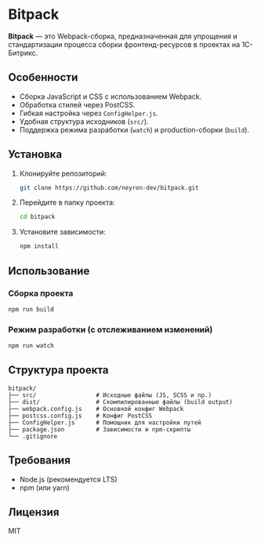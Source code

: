 # Bitpack

**Bitpack** — это Webpack-сборка, предназначенная для упрощения и стандартизации процесса сборки фронтенд-ресурсов в проектах на 1С-Битрикс.

## Особенности

- Сборка JavaScript и CSS с использованием Webpack.
- Обработка стилей через PostCSS.
- Гибкая настройка через `ConfigHelper.js`.
- Удобная структура исходников (`src/`).
- Поддержка режима разработки (`watch`) и production-сборки (`build`).

## Установка

1. Клонируйте репозиторий:

   ```bash
   git clone https://github.com/neyron-dev/bitpack.git
   ```

2. Перейдите в папку проекта:

   ```bash
   cd bitpack
   ```

3. Установите зависимости:

   ```bash
   npm install
   ```

## Использование

### Сборка проекта

```bash
npm run build
```

### Режим разработки (с отслеживанием изменений)

```bash
npm run watch
```

## Структура проекта

```
bitpack/
├── src/                 # Исходные файлы (JS, SCSS и пр.)
├── dist/                # Скомпилированные файлы (build output)
├── webpack.config.js    # Основной конфиг Webpack
├── postcss.config.js    # Конфиг PostCSS
├── ConfigHelper.js      # Помощник для настройки путей
├── package.json         # Зависимости и npm-скрипты
└── .gitignore
```

## Требования

- Node.js (рекомендуется LTS)
- npm (или yarn)

## Лицензия

MIT
